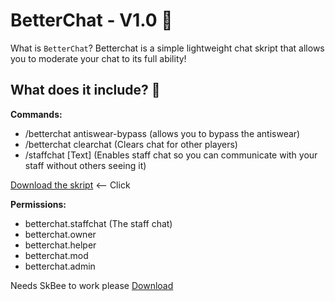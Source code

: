 # BetterChat - V1.0 💬
What is ``BetterChat``? Betterchat is a simple lightweight chat skript that allows you to moderate your chat to its full ability!

## What does it include? 🤔

**Commands:**

 - /betterchat antiswear-bypass (allows you to bypass the antiswear)
 - /betterchat clearchat (Clears chat for other players)
 - /staffchat [Text] (Enables staff chat so you can communicate with your staff without others seeing it)

[Download the skript](https://github.com/iscrit/BetterChat/releases/tag/Skript) <-- Click

**Permissions:**

 - betterchat.staffchat (The staff chat)
 - betterchat.owner
 - betterchat.helper
 - betterchat.mod
 - betterchat.admin



Needs SkBee to work please [Download](https://www.spigotmc.org/resources/skbee-skript-addon.75839/)
